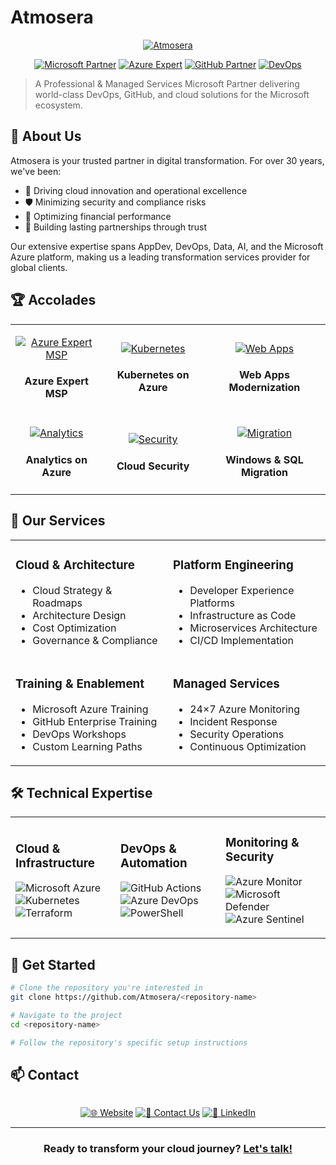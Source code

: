 # Atmosera

<div align="center">

[![Atmosera](https://www.atmosera.com/wp-content/uploads/2021/11/atmosera_logo.svg)](https://atmosera.com)

[![Microsoft Partner](https://img.shields.io/badge/Microsoft_Partner-Solutions-0078D4?style=for-the-badge&logo=microsoft&logoColor=white)](https://atmosera.com)
[![Azure Expert](https://img.shields.io/badge/Azure-Expert_MSP-0089D6?style=for-the-badge&logo=microsoft-azure&logoColor=white)](https://atmosera.com)
[![GitHub Partner](https://img.shields.io/badge/GitHub-Advanced_Partner-181717?style=for-the-badge&logo=github&logoColor=white)](https://atmosera.com)
[![DevOps](https://img.shields.io/badge/DevOps-Experts-4AB197?style=for-the-badge&logo=azuredevops&logoColor=white)](https://atmosera.com)

</div>

> A Professional & Managed Services Microsoft Partner delivering world-class DevOps, GitHub, and cloud solutions for the Microsoft ecosystem.

## 🌟 About Us

Atmosera is your trusted partner in digital transformation. For over 30 years, we've been:

- 🚀 Driving cloud innovation and operational excellence
- 🛡️ Minimizing security and compliance risks
- 💎 Optimizing financial performance
- 🤝 Building lasting partnerships through trust

Our extensive expertise spans AppDev, DevOps, Data, AI, and the Microsoft Azure platform, making us a leading transformation services provider for global clients.

## 🏆 Accolades

<div align="center">
<table border="0">
<tr style="border: none;">
<td align="center" style="border: none;">

[![Azure Expert MSP](../images/azure-expert-msp.png)](https://atmosera.com)
#### Azure Expert MSP

</td>
<td align="center" style="border: none;">

[![Kubernetes](../images/kubernetes-azure.png)](https://atmosera.com)
#### Kubernetes on Azure

</td>
<td align="center" style="border: none;">

[![Web Apps](../images/modernization-web-apps.png)](https://atmosera.com)
#### Web Apps Modernization

</td>
</tr>
<tr style="border: none;">
<td align="center" style="border: none;">

[![Analytics](../images/analytics-azure.png)](https://atmosera.com)
#### Analytics on Azure

</td>
<td align="center" style="border: none;">

[![Security](../images/cloud-security.png)](https://atmosera.com)
#### Cloud Security

</td>
<td align="center" style="border: none;">

[![Migration](../images/windows-sql-migration.png)](https://atmosera.com)
#### Windows & SQL Migration

</td>
</tr>
</table>
</div>

## 💼 Our Services

<table>
<tr>
<td width="50%">

### Cloud & Architecture
- Cloud Strategy & Roadmaps
- Architecture Design
- Cost Optimization
- Governance & Compliance

</td>
<td width="50%">

### Platform Engineering
- Developer Experience Platforms
- Infrastructure as Code
- Microservices Architecture
- CI/CD Implementation

</td>
</tr>
<tr>
<td width="50%">

### Training & Enablement
- Microsoft Azure Training
- GitHub Enterprise Training
- DevOps Workshops
- Custom Learning Paths

</td>
<td width="50%">

### Managed Services
- 24×7 Azure Monitoring
- Incident Response
- Security Operations
- Continuous Optimization

</td>
</tr>
</table>

## 🛠️ Technical Expertise

<table>
<tr>
<td width="33%">

### Cloud & Infrastructure
![Microsoft Azure](https://img.shields.io/badge/Azure-0089D6?style=for-the-badge&logo=microsoft-azure&logoColor=white)
![Kubernetes](https://img.shields.io/badge/AKS-326CE5?style=for-the-badge&logo=kubernetes&logoColor=white)
![Terraform](https://img.shields.io/badge/Terraform-7B42BC?style=for-the-badge&logo=terraform&logoColor=white)

</td>
<td width="33%">

### DevOps & Automation
![GitHub Actions](https://img.shields.io/badge/GitHub_Actions-2088FF?style=for-the-badge&logo=github-actions&logoColor=white)
![Azure DevOps](https://img.shields.io/badge/Azure_DevOps-0078D7?style=for-the-badge&logo=azure-devops&logoColor=white)
![PowerShell](https://img.shields.io/badge/PowerShell-5391FE?style=for-the-badge&logo=powershell&logoColor=white)

</td>
<td width="33%">

### Monitoring & Security
![Azure Monitor](https://img.shields.io/badge/Azure_Monitor-0089D6?style=for-the-badge&logo=microsoft-azure&logoColor=white)
![Microsoft Defender](https://img.shields.io/badge/Microsoft_Defender-00A4EF?style=for-the-badge&logo=microsoft&logoColor=white)
![Azure Sentinel](https://img.shields.io/badge/Azure_Sentinel-0078D4?style=for-the-badge&logo=microsoft-azure&logoColor=white)

</td>
</tr>
</table>

## 🚀 Get Started

```bash
# Clone the repository you're interested in
git clone https://github.com/Atmosera/<repository-name>

# Navigate to the project
cd <repository-name>

# Follow the repository's specific setup instructions
```

## 📫 Contact

<div align="center">
<p align="center" style="display: flex; justify-content: center; gap: 20px;">
  
[![🌐 Website](https://img.shields.io/badge/🌐_Website-0078D4?style=for-the-badge)](https://atmosera.com)
[![💬 Contact Us](https://img.shields.io/badge/💬_Contact_Us-00A4EF?style=for-the-badge)](https://atmosera.com/contact/)
[![👥 LinkedIn](https://img.shields.io/badge/👥_LinkedIn-0A66C2?style=for-the-badge&logo=linkedin&logoColor=white)](https://www.linkedin.com/company/atmosera)

</p>
</div>

---

<div align="center">

### Ready to transform your cloud journey? [Let's talk!](https://atmosera.com/contact/)

</div>

